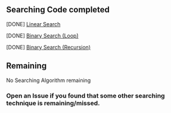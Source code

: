 ## Searching Code completed

[DONE] [Linear Search](https://github.com/aaryahjolia/dsa_competitive-coding/blob/main/Searching/Linear_Search.md)

[DONE] [Binary Search (Loop)](https://github.com/aaryahjolia/dsa_competitive-coding/blob/main/Searching/Binary_Search.md) 

[DONE] [Binary Search (Recursion)](https://github.com/aaryahjolia/dsa_competitive-coding/blob/main/Searching/Binary_Search_Recursion.md)

## Remaining

No Searching Algorithm remaining

### Open an Issue if you found that some other searching technique is remaining/missed.
